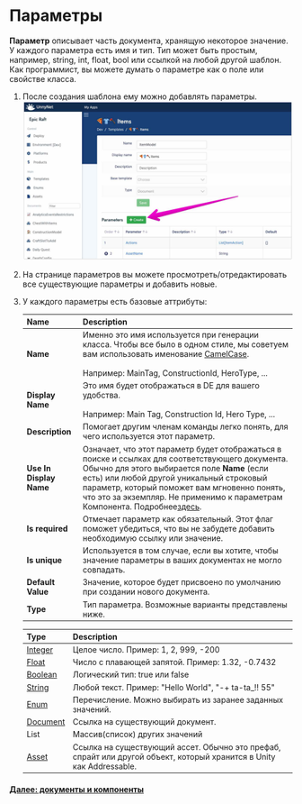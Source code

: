 # Параметры

**Параметр** описывает часть документа, хранящую некоторое значение. У каждого параметра есть имя и тип. Тип может быть простым, например, string, int, float, bool или ссылкой на любой другой шаблон. Как программист, вы можете думать о параметре как о поле или свойстве класса.

1.  После создания шаблона ему можно добавлять параметры.
![Screenshot](../../img/de_example/de_create_params.jpg)

2. На странице параметров вы можете просмотреть/отредактировать все существующие параметры и добавить новые.

2. У каждого параметры есть базовые аттрибуты:

    Name              | Description
    ------------------|------
    **Name**          | Именно это имя используется при генерации класса. Чтобы все было в одном стиле, мы советуем вам использовать именование [CamelCase](https://ru.wikipedia.org/wiki/CamelCase). <br/> <br/> Например: MainTag, ConstructionId, HeroType, ...
    **Display Name**  | Это имя будет отображаться в DE для вашего удобства. <br/> <br/> Например: Main Tag, Construction Id, Hero Type, ...
    **Description** | Помогает другим членам команды легко понять, для чего используется этот параметр.
    **Use In Display Name** | Означает, что этот параметр будет отображаться в поиске и ссылках для соответствующего документа. Обычно для этого выбирается поле **Name** (если есть) или любой другой уникальный строковый параметр, который поможет вам мгновенно понять, что это за экземпляр. Не применимо к параметрам Компонента. Подробнее[здесь](/data_editor/advanced/display_format).
    **Is required** | Отмечает параметр как обязательный. Этот флаг поможет убедиться, что вы не забудете добавить необходимую ссылку или значение.
    **Is unique** | Используется в том случае, если вы хотите, чтобы значение параметры в ваших документах не могло совпадать.
    **Default Value** | Значение, которое будет присвоено по умолчанию при создании нового документа.
    **Type** | Тип параметра. Возможные варианты представлены ниже.

    Type | Description
    -----|------------
    [Integer](https://ru.wikipedia.org/wiki/%D0%A6%D0%B5%D0%BB%D0%BE%D0%B5_%D1%87%D0%B8%D1%81%D0%BB%D0%BE) | Целое число. Пример: 1, 2, 999, -200
    [Float](https://ru.wikipedia.org/wiki/%D0%A7%D0%B8%D1%81%D0%BB%D0%BE_%D1%81_%D0%BF%D0%BB%D0%B0%D0%B2%D0%B0%D1%8E%D1%89%D0%B5%D0%B9_%D0%B7%D0%B0%D0%BF%D1%8F%D1%82%D0%BE%D0%B9) | Число с плавающей запятой. Пример: 1.32, -0.7432
    [Boolean](https://ru.wikipedia.org/wiki/%D0%9B%D0%BE%D0%B3%D0%B8%D1%87%D0%B5%D1%81%D0%BA%D0%B8%D0%B9_%D1%82%D0%B8%D0%BF) | Логический тип: true или  false
    [String](https://ru.wikipedia.org/wiki/%D0%A1%D1%82%D1%80%D0%BE%D0%BA%D0%BE%D0%B2%D1%8B%D0%B9_%D1%82%D0%B8%D0%BF) | Любой текст. Пример: "Hello World", "-+ ta-ta_!! 55"
    [Enum](/data_editor/getting_started/enums) | Перечисление. Можно выбирать из заранее заданных значений.   
    [Document](/data_editor/getting_started/documents) | Ссылка на существующий документ.
    List | Массив(список) других значений
    [Asset](/data_editor/getting_started/assets) | Ссылка на существующий ассет. Обычно это префаб, спрайт или другой объект, который хранится в Unity как Addressable.

#### [Далее: документы и компоненты](/data_editor/getting_started/documents)
